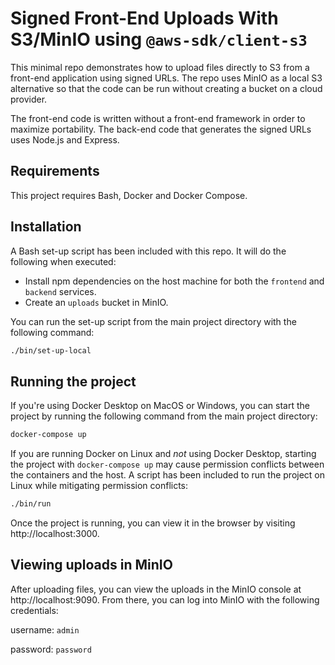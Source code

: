 # Signed Front-End Uploads With S3/MinIO using `@aws-sdk/client-s3`

This minimal repo demonstrates how to upload files directly to S3 from a front-end application using signed URLs. The repo uses MinIO as a local S3 alternative so that the code can be run without creating a bucket on a cloud provider.

The front-end code is written without a front-end framework in order to maximize portability. The back-end code that generates the signed URLs uses Node.js and Express.

## Requirements

This project requires Bash, Docker and Docker Compose.

## Installation

A Bash set-up script has been included with this repo. It will do the following when executed:

- Install npm dependencies on the host machine for both the `frontend` and `backend` services.
- Create an `uploads` bucket in MinIO.

You can run the set-up script from the main project directory with the following command:

```sh
./bin/set-up-local
```

## Running the project

If you're using Docker Desktop on MacOS or Windows, you can start the project by running the following command from the main project directory:

```sh
docker-compose up
```

If you are running Docker on Linux and _not_ using Docker Desktop, starting the project with `docker-compose up` may cause permission conflicts between the containers and the host. A script has been included to run the project on Linux while mitigating permission conflicts:

```sh
./bin/run
```

Once the project is running, you can view it in the browser by visiting http://localhost:3000.

## Viewing uploads in MinIO

After uploading files, you can view the uploads in the MinIO console at http://localhost:9090. From there, you can log into MinIO with the following credentials:

username: `admin`

password: `password`
